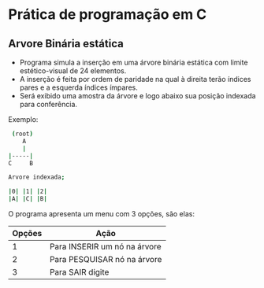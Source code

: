 # Prática de programação em C

## Arvore Binária estática

- Programa simula a inserção em uma árvore binária estática com limite estético-visual de 24 elementos.
- A inserção é feita por ordem de paridade na qual à direita terão índices pares e a esquerda índices ímpares.
- Será exibido uma amostra da árvore  e logo abaixo sua posição indexada para conferência.

Exemplo:

```bash 
 (root)
    A
    |
|-----|        
C     B

Arvore indexada;

|0| |1| |2|
|A| |C| |B|
```
O programa apresenta um menu com 3 opções, são elas:

| Opções|Ação|
| --- | --- |
|    1 |Para INSERIR um  nó na árvore|
|    2 |	Para PESQUISAR nó na árvore|
|    3 | Para SAIR digite|

